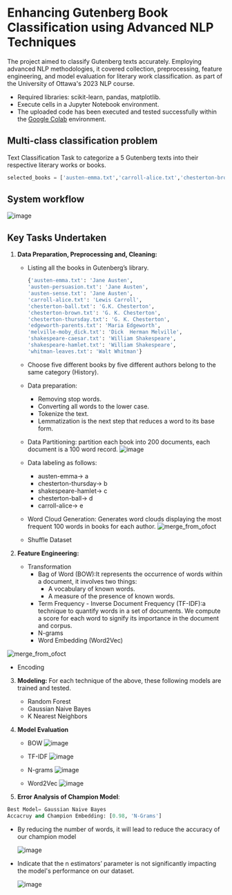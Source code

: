 # **Enhancing Gutenberg Book Classification using Advanced NLP Techniques**
The project aimed to classify Gutenberg texts accurately. Employing advanced NLP methodologies, it covered collection, preprocessing, feature engineering, and model evaluation for literary work classification. as part of the University of Ottawa's 2023 NLP course.
  - Required libraries: scikit-learn, pandas, matplotlib.
  - Execute cells in a Jupyter Notebook environment.
  - The uploaded code has been executed and tested successfully within the [Google Colab](https://colab.google/) environment.


## Multi-class classification problem
Text Classification Task  to categorize a 5 Gutenberg texts into their respective literary works or books.

```python
selected_books = ['austen-emma.txt','carroll-alice.txt','chesterton-brown.txt','edgeworth-parents.txt','shakespeare-hamlet.txt']
```
## **System workflow**
![image](https://github.com/RimTouny/Enhancing-Gutenberg-Book-Classification-using-Advanced-NLP-Techniques/assets/48333870/50da9f32-1b51-487b-9ad1-88d7c54fcc9c)

## **Key Tasks Undertaken**

1. **Data Preparation, Preprocessing and, Cleaning:**
   - Listing all the books in Gutenberg’s library.
     ```python
     {'austen-emma.txt': 'Jane Austen',
     'austen-persuasion.txt': 'Jane Austen',
     'austen-sense.txt': 'Jane Austen',
     'carroll-alice.txt': 'Lewis Carroll',
     'chesterton-ball.txt': 'G.K. Chesterton',
     'chesterton-brown.txt': 'G. K. Chesterton',
     'chesterton-thursday.txt': 'G. K. Chesterton',
     'edgeworth-parents.txt': 'Maria Edgeworth',
     'melville-moby_dick.txt': 'Dick  Herman Melville',
     'shakespeare-caesar.txt': 'William Shakespeare',
     'shakespeare-hamlet.txt': 'William Shakespeare',
     'whitman-leaves.txt': 'Walt Whitman'}
     ```
   - Choose five different books by five different authors belong to the same category (History).
   - Data preparation:
      + Removing stop words.
      + Converting all words to the lower case.
      + Tokenize the text.
      +  Lemmatization is the next step that reduces a word to its base form.

   - Data Partitioning: partition each book into 200 documents, each document is a 100 word record.
     ![image](https://github.com/RimTouny/Enhancing-Gutenberg-Book-Classification-using-Advanced-NLP-Techniques/assets/48333870/22767ff2-c591-448e-beb3-c83c80404050)

   - Data labeling as follows:
      +  austen-emma→ a
      + chesterton-thursday→ b
      +  shakespeare-hamlet→ c
      +  chesterton-ball→ d
      + carroll-alice→ e
    
    - Word Cloud Generation: Generates word clouds displaying the most frequent 100 words in books for each author.
      ![merge_from_ofoct](https://github.com/RimTouny/Enhancing-Gutenberg-Book-Classification-using-Advanced-NLP-Techniques/assets/48333870/042aa42d-2587-4f8b-8a5f-81666ab9f453)

    - Shuffle Dataset
        
2. **Feature Engineering:**
   - Transformation
     + Bag of Word (BOW):It represents the occurrence of words within a document, it involves two things:
        * A vocabulary of known words.
        * A measure of the presence of known words.
     + Term Frequency - Inverse Document Frequency (TF-IDF):a technique to quantify words in a set of documents. We compute         a score for each word to signify its importance in the document and corpus.
     + N-grams
     + Word Embedding (Word2Vec)


![merge_from_ofoct](https://github.com/RimTouny/Enhancing-Gutenberg-Book-Classification-using-Advanced-NLP-Techniques/assets/48333870/731f785c-196d-482f-9c65-cfab0f824dba)

   - Encoding
3. **Modeling:** For each technique of the above, these following models are trained and tested.
   + Random Forest
   + Gaussian Naive Bayes
   + K Nearest Neighbors
     
4. **Model Evaluation**
   - BOW
                   ![image](https://github.com/RimTouny/Enhancing-Gutenberg-Book-Classification-using-Advanced-NLP-Techniques/assets/48333870/3f909d6f-87f7-4f76-87d6-a257740eb5c7)

   - TF-IDF
                   ![image](https://github.com/RimTouny/Enhancing-Gutenberg-Book-Classification-using-Advanced-NLP-Techniques/assets/48333870/19265217-c676-4406-ab2d-301aafb7efc2)

   - N-grams
                 ![image](https://github.com/RimTouny/Enhancing-Gutenberg-Book-Classification-using-Advanced-NLP-Techniques/assets/48333870/cd056c7b-a18c-4f1d-ab5f-a0d55d90d125)
     
   - Word2Vec
                 ![image](https://github.com/RimTouny/Enhancing-Gutenberg-Book-Classification-using-Advanced-NLP-Techniques/assets/48333870/ca1deacc-8aac-4b4c-972d-dc3d44727d09)

    
5. **Error Analysis of Champion Model**:
```python
Best Model= Gaussian Naive Bayes
Accacruy and Champion Embedding: [0.98, 'N-Grams']
```
    
  - By reducing the number of words, it will lead to reduce the accuracy of our champion model

    ![image](https://github.com/RimTouny/Enhancing-Gutenberg-Book-Classification-using-Advanced-NLP-Techniques/assets/48333870/e4f814b2-9010-4fd8-b6fd-b63411ff5112)

- Indicate that the n estimators’ parameter is not significantly impacting the model's performance on our dataset.

  ![image](https://github.com/RimTouny/Enhancing-Gutenberg-Book-Classification-using-Advanced-NLP-Techniques/assets/48333870/e4b80ce7-e39c-4fbc-a28b-897b336dbcc7)

